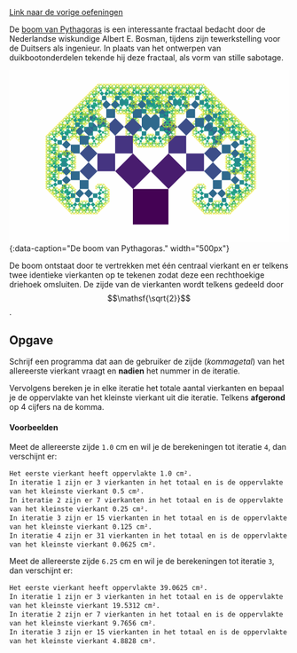 <div class="text-end">
    <a class="btn btn-filled with-icon" href="https://dodona.be/nl/courses/2419/#series-27454-hoofdstuk-3-begrensde-herhaling-for-statement" target="_blank"><i class="mdi mdi-backburger mdi-24" title="link"></i>Link naar de vorige oefeningen</a>
</div>

De <a href="https://nl.wikipedia.org/wiki/Boom_van_Pythagoras" target="_blank">boom van Pythagoras</a> is een interessante fractaal bedacht door de Nederlandse wiskundige Albert E. Bosman, tijdens zijn tewerkstelling voor de Duitsers als ingenieur. In plaats van het ontwerpen van duikbootonderdelen tekende hij deze fractaal, als vorm van stille sabotage.

![De boom van Pythagoras.](media/tree.gif "De boom van Pythagoras."){:data-caption="De boom van Pythagoras." width="500px"}

De boom ontstaat door te vertrekken met één centraal vierkant en er telkens twee identieke vierkanten op te tekenen zodat deze een rechthoekige driehoek omsluiten. De zijde van de vierkanten wordt telkens gedeeld door $$\mathsf{\sqrt{2}}$$.

## Opgave
Schrijf een programma dat aan de gebruiker de zijde (*kommagetal*) van het allereerste vierkant vraagt en **nadien** het nummer in de iteratie.

Vervolgens bereken je in elke iteratie het totale aantal vierkanten en bepaal je de oppervlakte van het kleinste vierkant uit die iteratie. Telkens **afgerond** op 4 cijfers na de komma.

#### Voorbeelden
Meet de allereerste zijde `1.0` cm en wil je de berekeningen tot iteratie `4`, dan verschijnt er:

```
Het eerste vierkant heeft oppervlakte 1.0 cm².
In iteratie 1 zijn er 3 vierkanten in het totaal en is de oppervlakte van het kleinste vierkant 0.5 cm².
In iteratie 2 zijn er 7 vierkanten in het totaal en is de oppervlakte van het kleinste vierkant 0.25 cm².
In iteratie 3 zijn er 15 vierkanten in het totaal en is de oppervlakte van het kleinste vierkant 0.125 cm².
In iteratie 4 zijn er 31 vierkanten in het totaal en is de oppervlakte van het kleinste vierkant 0.0625 cm².
```

Meet de allereerste zijde `6.25` cm en wil je de berekeningen tot iteratie `3`, dan verschijnt er:

```
Het eerste vierkant heeft oppervlakte 39.0625 cm².
In iteratie 1 zijn er 3 vierkanten in het totaal en is de oppervlakte van het kleinste vierkant 19.5312 cm².
In iteratie 2 zijn er 7 vierkanten in het totaal en is de oppervlakte van het kleinste vierkant 9.7656 cm².
In iteratie 3 zijn er 15 vierkanten in het totaal en is de oppervlakte van het kleinste vierkant 4.8828 cm².
```
